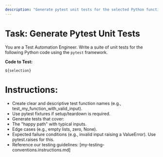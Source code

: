 ```yaml
---
description: "Generate pytest unit tests for the selected Python function or class."
---
```

# Task: Generate Pytest Unit Tests

You are a Test Automation Engineer. Write a suite of unit tests for the following Python code using the `pytest` framework.

**Code to Test:**

`${selection}`

# Instructions:

- Create clear and descriptive test function names (e.g., test_my_function_with_valid_input).
- Use pytest fixtures if setup/teardown is required.
- Generate tests that cover:
-    The "happy path" with typical inputs.
-    Edge cases (e.g., empty lists, zero, None).
-    Expected failure conditions (e.g., invalid input raising a ValueError). Use pytest.raises for this.
- Reference our testing guidelines: [my-testing-conventions.instructions.md]
